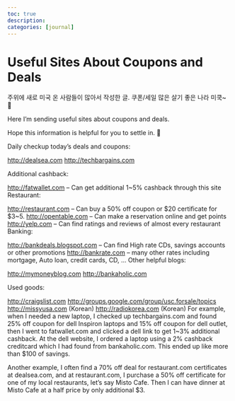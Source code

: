 ```yaml
---
toc: true
description:
categories: [journal]
---
```

# Useful Sites About Coupons and Deals

주위에 새로 미국 온 사람들이 많아서 작성한 글.
쿠폰/세일 많은 살기 좋은 나라 미쿡~ 🙂

Here I’m sending useful sites about coupons and deals.

Hope this information is helpful for you to settle in. 🙂

Daily checkup today’s deals and coupons:

http://dealsea.com
http://techbargains.com

Additional cashback:

http://fatwallet.com – Can get additional 1~5% cashback through this site
Restaurant:

http://restaurant.com – Can buy a 50% off coupon or $20 certificate for $3~5.
http://opentable.com – Can make a reservation online and get points
http://yelp.com – Can find ratings and reviews of almost every restaurant
Banking:

http://bankdeals.blogspot.com – Can find High rate CDs, savings accounts or other promotions
http://bankrate.com – many other rates including mortgage, Auto loan, credit cards, CD, …
Other helpful blogs:

http://mymoneyblog.com
http://bankaholic.com

Used goods:

http://craigslist.com
http://groups.google.com/group/usc.forsale/topics
http://missyusa.com (Korean)
http://radiokorea.com (Korean)
For example, when I needed a new laptop, I checked up techbargains.com and found 25% off coupon for dell Inspiron laptops and 15% off coupon for dell outlet, then I went to fatwallet.com and clicked a dell link to get 1~3% additional cashback. At the dell website, I ordered a laptop using a 2% cashback creditcard which I had found from bankaholic.com. This ended up like more than $100 of savings.

Another example, I often find a 70% off deal for restaurant.com certificates at dealsea.com, and at restaurant.com, I purchase a 50% off certificate for one of my local restaurants, let’s say Misto Cafe. Then I can have dinner at Misto Cafe at a half price by only additional $3.